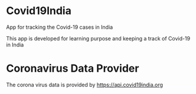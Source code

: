 # Covid19India
App for tracking the Covid-19 cases in India

This app is developed for learning purpose and keeping a track of Covid-19 in India

# Coronavirus Data Provider
The corona virus data is provided by https://api.covid19india.org
